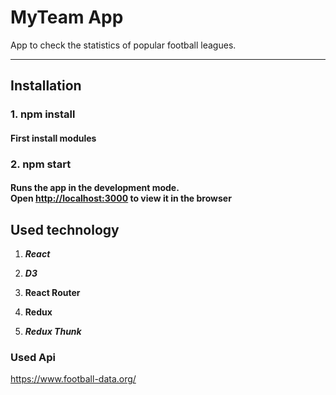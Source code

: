 # MyTeam App

App to check the statistics of popular football leagues.

---

## Installation

### 1. npm install

#### First install modules

### 2. npm start

#### Runs the app in the development mode.</br>Open [http://localhost:3000](http://localhost:3000) to view it in the browser

## Used technology

1. **_React_**

2. **_D3_**

3. **React Router**

4. ****Redux****

5. **_Redux Thunk_**

### Used Api

https://www.football-data.org/
